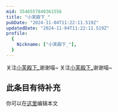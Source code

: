 ```yaml
---
mid: 3546557840361556
title: "小芙殿下_"
pubDate: "2024-11-04T11:22:11.519Z"
updatedDate: "2024-11-04T11:22:11.519Z"
profile:
  {
    Nickname: ["小芙殿下_"],
  }
---
```


关注[小芙殿下_](https://space.bilibili.com/3546557840361556)谢谢喵~ 关注[小芙殿下_](https://space.bilibili.com/3546557840361556)谢谢喵~

## 此条目有待补充
你可以在[这里](https://github.com/Yuhanawa/VTuber.ICU-Content/edit/master/v/小芙殿下_/index.md)编辑本文
